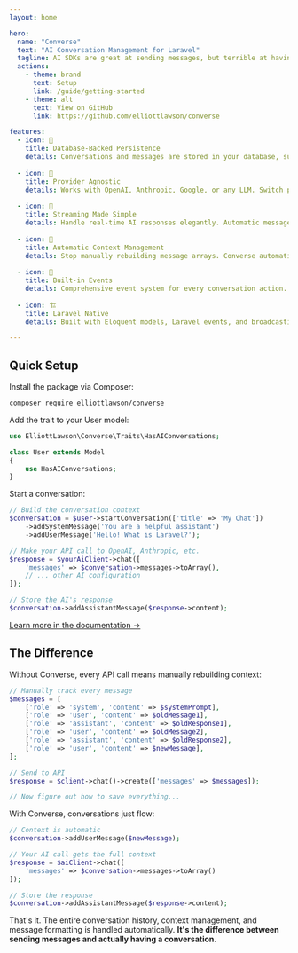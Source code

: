```yaml
---
layout: home

hero:
  name: "Converse"
  text: "AI Conversation Management for Laravel"
  tagline: AI SDKs are great at sending messages, but terrible at having conversations. Converse makes AI conversations flow as naturally as Eloquent makes database queries.
  actions:
    - theme: brand
      text: Setup
      link: /guide/getting-started
    - theme: alt
      text: View on GitHub
      link: https://github.com/elliottlawson/converse

features:
  - icon: 💾
    title: Database-Backed Persistence
    details: Conversations and messages are stored in your database, surviving page reloads and server restarts. Query your AI history with Eloquent.
    
  - icon: 🔌
    title: Provider Agnostic
    details: Works with OpenAI, Anthropic, Google, or any LLM. Switch providers without changing your code. Your data stays in your database.
    
  - icon: 🌊
    title: Streaming Made Simple
    details: Handle real-time AI responses elegantly. Automatic message chunking, progress tracking, and error recovery built-in.
    
  - icon: 🧠
    title: Automatic Context Management
    details: Stop manually rebuilding message arrays. Converse automatically formats conversation history for each API call and stores responses.
    
  - icon: 📡
    title: Built-in Events
    details: Comprehensive event system for every conversation action. Track usage, build analytics, and react to AI interactions in real-time.
    
  - icon: 🏗️
    title: Laravel Native
    details: Built with Eloquent models, Laravel events, and broadcasting. Feels like it belongs in your Laravel app because it does.

---
```


## Quick Setup

Install the package via Composer:

```bash
composer require elliottlawson/converse
```

Add the trait to your User model:

```php
use ElliottLawson\Converse\Traits\HasAIConversations;

class User extends Model
{
    use HasAIConversations;
}
```

Start a conversation:

```php
// Build the conversation context
$conversation = $user->startConversation(['title' => 'My Chat'])
    ->addSystemMessage('You are a helpful assistant')
    ->addUserMessage('Hello! What is Laravel?');

// Make your API call to OpenAI, Anthropic, etc.
$response = $yourAiClient->chat([
    'messages' => $conversation->messages->toArray(),
    // ... other AI configuration
]);

// Store the AI's response
$conversation->addAssistantMessage($response->content);
```

[Learn more in the documentation →](/guide/getting-started)

## The Difference

Without Converse, every API call means manually rebuilding context:

```php
// Manually track every message
$messages = [
    ['role' => 'system', 'content' => $systemPrompt],
    ['role' => 'user', 'content' => $oldMessage1],
    ['role' => 'assistant', 'content' => $oldResponse1],
    ['role' => 'user', 'content' => $oldMessage2],
    ['role' => 'assistant', 'content' => $oldResponse2],
    ['role' => 'user', 'content' => $newMessage],
];

// Send to API
$response = $client->chat()->create(['messages' => $messages]);

// Now figure out how to save everything...
```

With Converse, conversations just flow:

```php
// Context is automatic
$conversation->addUserMessage($newMessage);

// Your AI call gets the full context
$response = $aiClient->chat([
    'messages' => $conversation->messages->toArray()
]);

// Store the response
$conversation->addAssistantMessage($response->content);
```

That's it. The entire conversation history, context management, and message formatting is handled automatically. **It's the difference between sending messages and actually having a conversation.** 